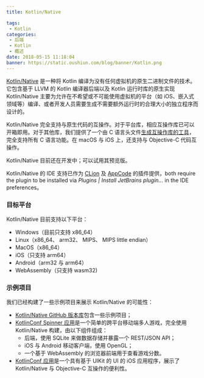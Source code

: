 ```yaml
---
title: Kotlin/Native

tags:
 - Kotlin
categories:
 - 后端
 - Kotlin
 - 概述
date: 2018-05-15 11:18:04
banner: https://static.oushiun.com/blog/banner/Kotlin.png
---
```


[Kotlin/Native](https://github.com/JetBrains/kotlin-native/) 是一种将 Kotlin 编译为没有任何虚拟机的原生二进制文件的技术。它包含基于 LLVM 的 Kotlin 编译器后端以及 Kotlin 运行时库的原生实现 Kotlin/Native 主要为允许在不希望或不可能使用虚拟机的平台（如 iOS、嵌入式领域等）编译、或者开发人员需要生成不需要额外运行时的合理大小的独立程序而设计的。

<!-- more -->

Kotlin/Native 完全支持与原生代码的互操作。对于平台库，相应互操作库已可以开箱即用。对于其他库，我们提供了一个由 C 语言头文件[生成互操作库的工具](https://github.com/JetBrains/kotlin-native/blob/master/INTEROP.md)，完全支持所有 C 语言功能。在 macOS 与 iOS 上，还支持与 Objective-C 代码互操作。

Kotlin/Native 目前还在开发中；可以试用其预览版。

Kotlin/Native 的 IDE 支持已作为 [CLion](https://www.jetbrains.com/clion/) 及 [AppCode](https://www.jetbrains.com/objc/) 的插件提供，both require the plugin to be installed via _Plugins | Install JetBrains plugin..._ in the IDE preferences。

### 目标平台

Kotlin/Native 目前支持以下平台：

*   Windows（目前只支持 x86_64）
*   Linux（x86_64、 arm32、 MIPS、 MIPS little endian）
*   MacOS（x86_64）
*   iOS（只支持 arm64）
*   Android（arm32 与 arm64）
*   WebAssembly（只支持 wasm32)

### 示例项目

我们已经构建了一些示例项目来展示 Kotlin/Native 的可能性：

*   [Kotlin/Native GitHub 版本库](https://github.com/JetBrains/kotlin-native/tree/master/samples)包含一些示例项目；
*   [KotlinConf Spinner 应用](https://github.com/jetbrains/kotlinconf-spinner)是一个简单的跨平台移动端多人游戏，完全使用 Kotlin/Native 构建，由以下组件组成：
    *   后端，使用 SQLite 来做数据存储并暴露一个 REST/JSON API；
    *   iOS 与 Android 移动客户端，使用 OpenGL；
    *   一个基于 WebAssembly 的浏览器前端用于查看游戏分数。
*   [KotlinConf 应用](https://github.com/JetBrains/kotlinconf-app/tree/master/ios)是一个具有基于 UIKit 的 UI 的 iOS 应用程序，展示了 Kotlin/Native 与 Objective-C 互操作的便利性。
